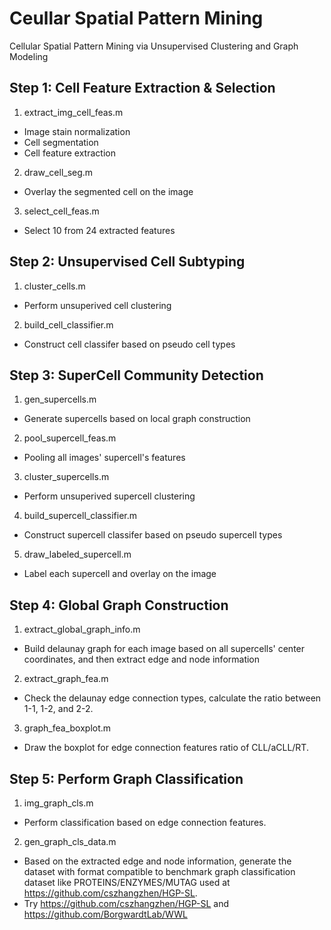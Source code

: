 # Ceullar Spatial Pattern Mining
Cellular Spatial Pattern Mining via Unsupervised Clustering and Graph Modeling

## Step 1: Cell Feature Extraction & Selection
1. extract_img_cell_feas.m
- Image stain normalization
- Cell segmentation
- Cell feature extraction
2. draw_cell_seg.m
- Overlay the segmented cell on the image
3. select_cell_feas.m
- Select 10 from 24 extracted features

## Step 2: Unsupervised Cell Subtyping
1. cluster_cells.m
- Perform unsuperived cell clustering
2. build_cell_classifier.m
- Construct cell classifer based on pseudo cell types

## Step 3: SuperCell Community Detection
1. gen_supercells.m
- Generate supercells based on local graph construction
2. pool_supercell_feas.m
- Pooling all images' supercell's features
3. cluster_supercells.m
- Perform unsuperived supercell clustering
4. build_supercell_classifier.m
- Construct supercell classifer based on pseudo supercell types
5. draw_labeled_supercell.m
- Label each supercell and overlay on the image

## Step 4: Global Graph Construction
1. extract_global_graph_info.m
- Build delaunay graph for each image based on all supercells' center 
coordinates, and then extract edge and node information
2. extract_graph_fea.m
- Check the delaunay edge connection types, calculate the ratio between 
1-1, 1-2, and 2-2.
3. graph_fea_boxplot.m
- Draw the boxplot for edge connection features ratio of CLL/aCLL/RT.

## Step 5: Perform Graph Classification
1. img_graph_cls.m
- Perform classification based on edge connection features.
2. gen_graph_cls_data.m
- Based on the extracted edge and node information, generate the dataset with
format compatible to benchmark graph classification dataset like 
PROTEINS/ENZYMES/MUTAG used at https://github.com/cszhangzhen/HGP-SL. 
- Try https://github.com/cszhangzhen/HGP-SL and https://github.com/BorgwardtLab/WWL

